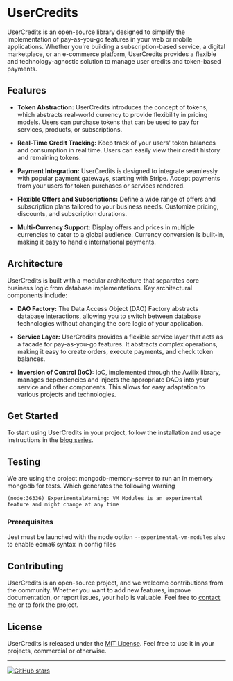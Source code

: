 # UserCredits

UserCredits is an open-source library designed to simplify the implementation of pay-as-you-go features in your web or mobile applications. Whether you're building a subscription-based service, a digital marketplace, or an e-commerce platform, UserCredits provides a flexible and technology-agnostic solution to manage user credits and token-based payments.

## Features

- **Token Abstraction:** UserCredits introduces the concept of tokens, which abstracts real-world currency to provide flexibility in pricing models. Users can purchase tokens that can be used to pay for services, products, or subscriptions.

- **Real-Time Credit Tracking:** Keep track of your users' token balances and consumption in real time. Users can easily view their credit history and remaining tokens.

- **Payment Integration:** UserCredits is designed to integrate seamlessly with popular payment gateways, starting with Stripe. Accept payments from your users for token purchases or services rendered.

- **Flexible Offers and Subscriptions:** Define a wide range of offers and subscription plans tailored to your business needs. Customize pricing, discounts, and subscription durations.

- **Multi-Currency Support:** Display offers and prices in multiple currencies to cater to a global audience. Currency conversion is built-in, making it easy to handle international payments.

## Architecture

UserCredits is built with a modular architecture that separates core business logic from database implementations. Key architectural components include:

- **DAO Factory:** The Data Access Object (DAO) Factory abstracts database interactions, allowing you to switch between database technologies without changing the core logic of your application.

- **Service Layer:** UserCredits provides a flexible service layer that acts as a facade for pay-as-you-go features. It abstracts complex operations, making it easy to create orders, execute payments, and check token balances.

- **Inversion of Control (IoC):** IoC, implemented through the Awilix library, manages dependencies and injects the appropriate DAOs into your service and other components. This allows for easy adaptation to various projects and technologies.

## Get Started

To start using UserCredits in your project, follow the installation and usage instructions in the [blog series](https://dev.to/zhamdi/architecting-pay-as-you-go-magic-usercredits-winning-formula-4ace).

## Testing
We are using the project mongodb-memory-server to run an in memory mongodb for tests. Which generates the following warning

`(node:36336) ExperimentalWarning: VM Modules is an experimental feature and might change at any time`
### Prerequisites
Jest must be launched with the node option `--experimental-vm-modules` also to enable ecma6 syntax in config files

## Contributing

UserCredits is an open-source project, and we welcome contributions from the community. Whether you want to add new features, improve documentation, or report issues, your help is valuable. Feel free to [contact me](https://twitter.com/zhamdi) or to fork the project.

## License

UserCredits is released under the [MIT License](#). Feel free to use it in your projects, commercial or otherwise.

---

[![GitHub stars](https://img.shields.io/github/stars/ziedHamdi/UserCredits?style=social)](https://github.com/ziedHamdi/UserCredits/stargazers)
